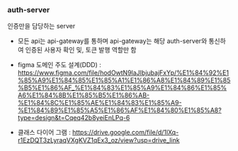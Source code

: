 ### auth-server
인증만을 담당하는 server
- 모든 api는 api-gateway를 통하며 api-gateway는 해당 auth-server와 통신하여 인증된 사용자 확인 및, 토큰 발행 역할만 함

- figma 도메인 주도 설계(DDD) : https://www.figma.com/file/hodOwtN9laJIbjubajFxYp/%E1%84%92%E1%85%A9%E1%84%85%E1%85%A1%E1%86%A8%E1%84%89%E1%85%B5%E1%86%AF_%E1%84%83%E1%85%A9%E1%84%86%E1%85%A6%E1%84%8B%E1%85%B5%E1%86%AB-%E1%84%8C%E1%85%AE%E1%84%83%E1%85%A9-%E1%84%89%E1%85%A5%E1%86%AF%E1%84%80%E1%85%A8?type=design&t=Cqeq42b8yeiEnLPq-6
- 클래스 다이어 그램 : https://drive.google.com/file/d/1lXq-r1EzDQT3zLyraqVXgKVZ1qEx3_oz/view?usp=drive_link


